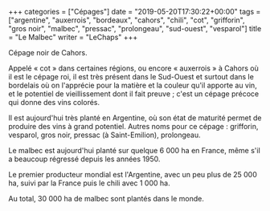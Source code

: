 +++
categories = ["Cépages"]
date = "2019-05-20T17:30:22+00:00"
tags = ["argentine", "auxerrois", "bordeaux", "cahors", "chili", "cot", "grifforin", "gros noir", "malbec", "pressac", "prolongeau", "sud-ouest", "vesparol"] 
title = "Le Malbec"
writer = "LeChaps"
+++

Cépage noir de Cahors.  

Appelé « cot » dans certaines régions, ou encore « auxerrois » à Cahors où il est le cépage roi, il est très présent dans le Sud-Ouest et surtout dans le bordelais où on l'apprécie pour la matière et la couleur qu'il apporte au vin, et le potentiel de vieillissement dont il fait preuve ; c'est un cépage précoce qui donne des vins colorés.  

Il est aujourd'hui très planté en Argentine, où son état de maturité permet de produire des vins à grand potentiel. Autres noms pour ce cépage : grifforin, vesparol, gros noir, pressac (à Saint-Emilion), prolongeau.

Le malbec est aujourd'hui planté sur quelque 6 000 ha en France, même s'il a beaucoup régressé depuis les années 1950.  

Le premier producteur mondial est l'Argentine, avec un peu plus de 25 000 ha, suivi par la France puis le chili avec 1 000 ha.  

Au total, 30 000 ha de malbec sont plantés dans le monde.